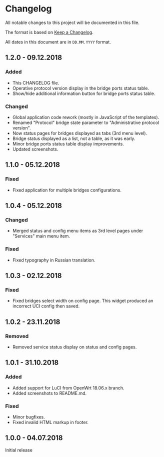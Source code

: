 # Changelog

All notable changes to this project will be documented in this file.

The format is based on [Keep a Changelog](https://keepachangelog.com/en/1.0.0/).

All dates in this document are in `DD.MM.YYYY` format.

## 1.2.0 - 09.12.2018
### Added
- This CHANGELOG file.
- Operative protocol version display in the bridge ports status table.
- Show/hide additional information button for bridge ports status table.

### Changed
- Global application code rework (mostly in JavaScript of the templates).
- Renamed "Protocol" bridge state parameter to "Administrative protocol version".
- Now status pages for bridges displayed as tabs (3rd menu level).
- Bridge status displayed as a list, not a table, as it was early.
- Minor bridge ports status table display improvements.
- Updated screenshots.

## 1.1.0 - 05.12.2018
### Fixed
- Fixed application for multiple bridges configurations.

## 1.0.4 - 05.12.2018
### Changed
- Merged status and config menu items as 3rd level pages under "Services"
  main menu item.

### Fixed
- Fixed typography in Russian translation.

## 1.0.3 - 02.12.2018
### Fixed
- Fixed bridges select width on config page. This widget produced
  an incorrect UCI config then saved.

## 1.0.2 - 23.11.2018
### Removed
- Removed service status display on status and config pages.

## 1.0.1 - 31.10.2018
### Added
- Added support for LuCI from OpenWrt 18.06.x branch.
- Added screenshots to README.md.

### Fixed
- Minor bugfixes.
- Fixed invalid HTML markup in footer.

## 1.0.0 - 04.07.2018

Initial release

